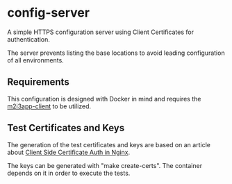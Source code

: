 # config-server

A simple HTTPS configuration server using Client Certificates for authentication. 

The server prevents listing the base locations to avoid leading configuration of all environments.

## Requirements

This configuration is designed with Docker in mind and requires the [m2i3app-client](https://hub.docker.com/r/m2i3/m2i3app-client/) to be utilized.

## Test Certificates and Keys
The generation of the test certificates and keys are based on an article about [Client Side Certificate Auth in Nginx](http://nategood.com/client-side-certificate-authentication-in-ngi).

The keys can be generated with "make create-certs". The container depends on it in order to execute the tests.


